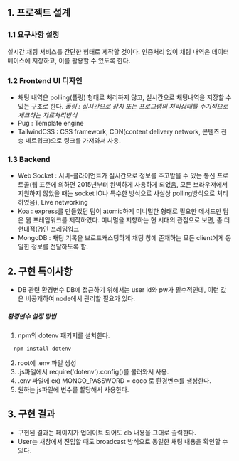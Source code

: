 ## 1. 프로젝트 설계

### 1.1 요구사항 설정
  실시간 채팅 서비스를 간단한 형태로 제작할 것이다. 인증처리 없이 채팅 내역은 데이터베이스에 저장하고, 이를 활용할 수 있도록 한다.

### 1.2 Frontend UI 디자인
  - 채팅 내역은 polling(폴링) 형태로 처리하지 않고, 실시간으로 채팅내역을 저장할 수 있는 구조로 한다.
    *폴링 : 실시간으로 장치 또는 프로그램의 처리상태를 주기적으로 체크하는 자료처리방식*
  - Pug : Template engine
  - TailwindCSS : CSS framework, CDN(content delivery network, 콘텐츠 전송 네트워크)으로 링크를 가져와서 사용.

### 1.3 Backend
  - Web Socket : 서버-클라이언트가 실시간으로 정보를 주고받을 수 있는 통신 프로토콜(웹 표준에 의하면 2015년부터 완벽하게 사용하게 되었음, 모든 브라우저에서 지원하지 않았을 때는 socket IO나 특수한 방식으로 사실상 polling방식으로 처리하였음), Live networking
  - Koa : express를 만들었던 팀이 atomic하게 미니멀한 형태로 필요한 메서드만 담은 웹 프레임워크를 제작하였다. 미니멀을 지향하는 현 시대의 관점으로 보면, 좀 더 현대적(?)인 프레임워크
  - MongoDB : 채팅 기록을 브로드캐스팅하게 채팅 창에 존재하는 모든 client에게 동일한 정보를 전달하도록 함.


## 2. 구현 특이사항
  - DB 관련 환경변수
    DB에 접근하기 위해서는 user id와 pw가 필수적인데, 이런 값은 비공개하여 node에서 관리할 필요가 있다.
  ##### 환경변수 설정 방법
  1) npm의 dotenv 패키지를 설치한다.
  ```
    npm install dotenv
  ```
  2) root에 .env 파일 생성
  3) .js파일에서 require('dotenv').config()를 불러와서 사용.
  4) .env 파일에 ex) MONGO_PASSWORD = coco 로 환경변수를 생성한다.
  5) 원하는 js파일에 변수를 할당해서 사용한다.

## 3. 구현 결과
  - 구현된 결과는 페이지가 업데이트 되어도 db 내용을 그대로 출력한다.
  - User는 새창에서 진입할 때도 broadcast 방식으로 동일한 채팅 내용을 확인할 수 있다.